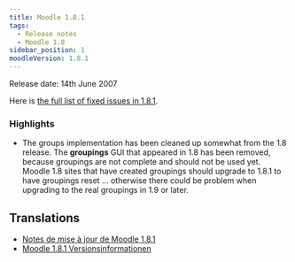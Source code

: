 ```yaml
---
title: Moodle 1.8.1
tags:
  - Release notes
  - Moodle 1.8
sidebar_position: 1
moodleVersion: 1.8.1
---
```

Release date: 14th June 2007

Here is [the full list of fixed issues in 1.8.1](http://tracker.moodle.org/secure/ReleaseNote.jspa?version=10213&styleName=Html&projectId=10011).

### Highlights

- The groups implementation has been cleaned up somewhat from the 1.8 release.  The **groupings** GUI that appeared in 1.8 has been removed, because groupings are not complete and should not be used yet.  Moodle 1.8 sites that have created groupings should upgrade to 1.8.1 to have groupings reset ... otherwise there could be problem when upgrading to the real groupings in 1.9 or later.

## Translations

- [Notes de mise à jour de Moodle 1.8.1](https://docs.moodle.org/fr/Notes_de_mise_à_jour_de_Moodle_1.8.1)
- [Moodle 1.8.1 Versionsinformationen](https://docs.moodle.org/de/Moodle_1.8.1_Versionsinformationen)
